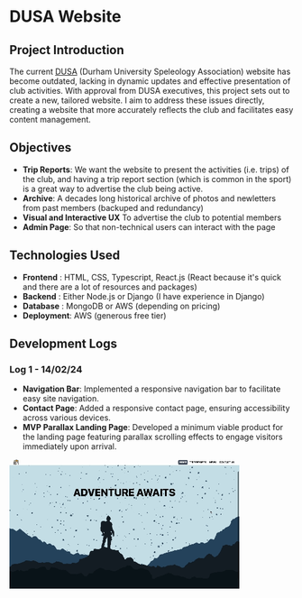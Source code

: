 # DUSA Website

## Project Introduction

The current [DUSA](https://speleologicalassociation.webspace.durham.ac.uk/) (Durham University Speleology Association) website has become outdated, lacking in dynamic updates and effective presentation of club activities. With approval from DUSA executives, this project sets out to create a new, tailored website. I aim to address these issues directly, creating a website that more accurately reflects the club and facilitates easy content management.

## Objectives

- **Trip Reports**: We want the website to present the activities (i.e. trips) of the club, and having a trip report section (which is common in the sport) is a great way to advertise the club being active.
- **Archive**: A decades long historical archive of photos and newletters from past members (backuped and redundancy)
- **Visual and Interactive UX** To advertise the club to potential members
- **Admin Page**: So that non-technical users can interact with the page


## Technologies Used

- **Frontend** : HTML, CSS, Typescript, React.js (React because it's quick and there are a lot of resources and packages)
- **Backend** : Either Node.js or Django (I have experience in Django)
- **Database** : MongoDB or AWS (depending on pricing)
- **Deployment**: AWS (generous free tier)

## Development Logs

### Log 1 - 14/02/24

- **Navigation Bar**: Implemented a responsive navigation bar to facilitate easy site navigation.
- **Contact Page**: Added a responsive contact page, ensuring accessibility across various devices.
- **MVP Parallax Landing Page**: Developed a minimum viable product for the landing page featuring parallax scrolling effects to engage visitors immediately upon arrival.

![Development Log 1](./logs/log1.gif)
